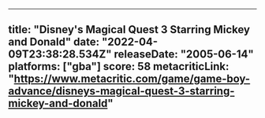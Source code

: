 
---
title: "Disney's Magical Quest 3 Starring Mickey and Donald"
date: "2022-04-09T23:38:28.534Z"
releaseDate: "2005-06-14"
platforms: ["gba"]
score: 58
metacriticLink: "https://www.metacritic.com/game/game-boy-advance/disneys-magical-quest-3-starring-mickey-and-donald"
---
